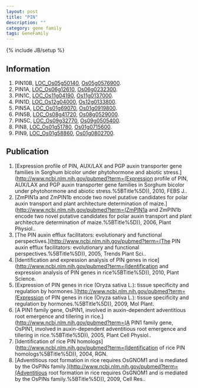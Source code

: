 ```yaml
---
layout: post
title: "PIN"
description: ""
category: gene family
tags: GeneFamily
---
```

{% include JB/setup %}

## Information
1. PIN10B, [LOC_Os05g50140](http://rice.plantbiology.msu.edu/cgi-bin/ORF_infopage.cgi?orf=LOC_Os05g50140), [Os05g0576900](http://rapdb.dna.affrc.go.jp/viewer/gbrowse_details/irgsp1?name=Os05g0576900).
2. PIN1A, [LOC_Os06g12610](http://rice.plantbiology.msu.edu/cgi-bin/ORF_infopage.cgi?orf=LOC_Os06g12610), [Os06g0232300](http://rapdb.dna.affrc.go.jp/viewer/gbrowse_details/irgsp1?name=Os06g0232300).
3. PIN1C, [LOC_Os11g04190](http://rice.plantbiology.msu.edu/cgi-bin/ORF_infopage.cgi?orf=LOC_Os11g04190), [Os11g0137000](http://rapdb.dna.affrc.go.jp/viewer/gbrowse_details/irgsp1?name=Os11g0137000).
4. PIN1D, [LOC_Os12g04000](http://rice.plantbiology.msu.edu/cgi-bin/ORF_infopage.cgi?orf=LOC_Os12g04000), [Os12g0133800](http://rapdb.dna.affrc.go.jp/viewer/gbrowse_details/irgsp1?name=Os12g0133800).
5. PIN5A, [LOC_Os01g69070](http://rice.plantbiology.msu.edu/cgi-bin/ORF_infopage.cgi?orf=LOC_Os01g69070), [Os01g0919800](http://rapdb.dna.affrc.go.jp/viewer/gbrowse_details/irgsp1?name=Os01g0919800).
6. PIN5B, [LOC_Os08g41720](http://rice.plantbiology.msu.edu/cgi-bin/ORF_infopage.cgi?orf=LOC_Os08g41720), [Os08g0529000](http://rapdb.dna.affrc.go.jp/viewer/gbrowse_details/irgsp1?name=Os08g0529000).
7. PIN5C, [LOC_Os09g32770](http://rice.plantbiology.msu.edu/cgi-bin/ORF_infopage.cgi?orf=LOC_Os09g32770), [Os09g0505400](http://rapdb.dna.affrc.go.jp/viewer/gbrowse_details/irgsp1?name=Os09g0505400).
8. PIN8, [LOC_Os01g51780](http://rice.plantbiology.msu.edu/cgi-bin/ORF_infopage.cgi?orf=LOC_Os01g51780), [Os01g0715600](http://rapdb.dna.affrc.go.jp/viewer/gbrowse_details/irgsp1?name=Os01g0715600).
9. PIN9, [LOC_Os01g58860](http://rice.plantbiology.msu.edu/cgi-bin/ORF_infopage.cgi?orf=LOC_Os01g58860), [Os01g0802700](http://rapdb.dna.affrc.go.jp/viewer/gbrowse_details/irgsp1?name=Os01g0802700).

## Publication
1. [Expression profile of PIN, AUX/LAX and PGP auxin transporter gene families in Sorghum bicolor under phytohormone and abiotic stress.](http://www.ncbi.nlm.nih.gov/pubmed?term=(Expression profile of PIN, AUX/LAX and PGP auxin transporter gene families in Sorghum bicolor under phytohormone and abiotic stress.%5BTitle%5D)), 2010, FEBS J..
2. [ZmPIN1a and ZmPIN1b encode two novel putative candidates for polar auxin transport and plant architecture determination of maize.](http://www.ncbi.nlm.nih.gov/pubmed?term=(ZmPIN1a and ZmPIN1b encode two novel putative candidates for polar auxin transport and plant architecture determination of maize.%5BTitle%5D)), 2006, Plant Physiol..
3. [The PIN auxin efflux facilitators: evolutionary and functional perspectives.](http://www.ncbi.nlm.nih.gov/pubmed?term=(The PIN auxin efflux facilitators: evolutionary and functional perspectives.%5BTitle%5D)), 2005, Trends Plant Sci..
4. [Identification and expression analysis of PIN genes in rice](http://www.ncbi.nlm.nih.gov/pubmed?term=(Identification and expression analysis of PIN genes in rice%5BTitle%5D)), 2010, Plant Science.
5. [Expression of PIN genes in rice (Oryza sativa L.): tissue specificity and regulation by hormones.](http://www.ncbi.nlm.nih.gov/pubmed?term=(Expression of PIN genes in rice (Oryza sativa L.): tissue specificity and regulation by hormones.%5BTitle%5D)), 2009, Mol Plant.
6. [A PIN1 family gene, OsPIN1, involved in auxin-dependent adventitious root emergence and tillering in rice.](http://www.ncbi.nlm.nih.gov/pubmed?term=(A PIN1 family gene, OsPIN1, involved in auxin-dependent adventitious root emergence and tillering in rice.%5BTitle%5D)), 2005, Plant Cell Physiol..
7. [Identification of rice PIN homologs](http://www.ncbi.nlm.nih.gov/pubmed?term=(Identification of rice PIN homologs%5BTitle%5D)), 2004, RGN.
8. [Adventitious root formation in rice requires OsGNOM1 and is mediated by the OsPINs family.](http://www.ncbi.nlm.nih.gov/pubmed?term=(Adventitious root formation in rice requires OsGNOM1 and is mediated by the OsPINs family.%5BTitle%5D)), 2009, Cell Res..


